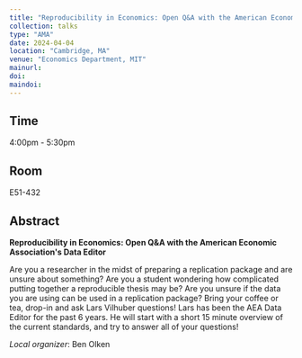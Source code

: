 ```yaml
---
title: "Reproducibility in Economics: Open Q&A with the American Economic Association's Data Editor"
collection: talks
type: "AMA"
date: 2024-04-04
location: "Cambridge, MA"
venue: "Economics Department, MIT"
mainurl: 
doi: 
maindoi: 
---
```


## Time

4:00pm - 5:30pm

## Room

E51-432

## Abstract

**Reproducibility in Economics: Open Q&A with the American Economic Association's Data Editor**

Are you a researcher in the midst of preparing a replication package and are
unsure about something? Are you a student wondering how complicated putting
together a reproducible thesis may be? Are you unsure if the data you are
using can be used in a replication package? Bring your coffee or tea,
drop-in and ask Lars Vilhuber questions! Lars has been the AEA Data Editor
for the past 6 years. He will start with a short 15 minute overview of the current standards,
and try to answer all of your questions!

*Local organizer*: Ben Olken
